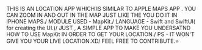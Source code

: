 THIS IS AN LOCATION APP WHICH IS SIMILAR TO APPLE MAPS APP . YOU CAN ZOOM IN AND OUT IN THE MAP JUST LIKE THE YOU DO IT IN IPHONE MAPS./
MODULE USED - MapKit./
LANGUAGE - Swift and SwiftUI( for creating the UI.)/
JUST , A SIMPLE APP TO MAKE YOU UNDERSATND HOW TO USE MapKit IN ORDER TO GET YOUR LOCATION./
PS - IT WON'T GIVE YOU YOUR LIVE LOCATION.XD/
FEEL FREE TO CONTRIBUTE.⭐️
